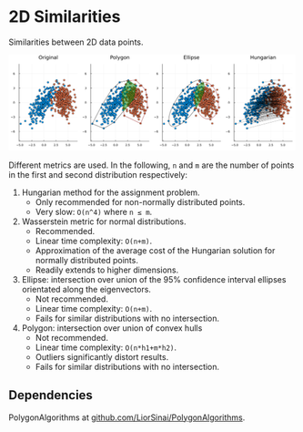 # 2D Similarities

Similarities between 2D data points.

<p align="center">
  <img src="images/2d_similarities.png"/> 
</p>

Different metrics are used. In the following, `n` and `m` are the number of points in the first and second distribution respectively:

1. Hungarian method for the assignment problem.
    - Only recommended for non-normally distributed points.
    - Very slow: `O(n^4)` where `n ≤ m`.
2. Wasserstein metric for normal distributions.
    - Recommended.
    - Linear time complexity: `O(n+m)`.
    - Approximation of the average cost of the Hungarian solution for normally distributed points.
    - Readily extends to higher dimensions.
3. Ellipse: intersection over union of the 95% confidence interval ellipses orientated along the eigenvectors.
    - Not recommended.
    - Linear time complexity: `O(n+m)`.
    - Fails for similar distributions with no intersection.
1. Polygon: intersection over union of convex hulls
    - Not recommended.
    - Linear time complexity: `O(n*h1+m*h2)`.
    - Outliers significantly distort results.
    - Fails for similar distributions with no intersection.

## Dependencies

PolygonAlgorithms at [github.com/LiorSinai/PolygonAlgorithms](https://github.com/LiorSinai/PolygonAlgorithms).